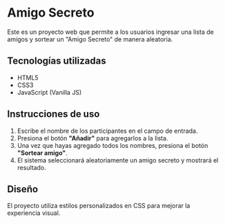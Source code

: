 # Amigo Secreto

Este es un proyecto web que permite a los usuarios ingresar una lista de amigos y sortear un "Amigo Secreto" de manera aleatoria.

## Tecnologías utilizadas
- HTML5
- CSS3
- JavaScript (Vanilla JS)

## Instrucciones de uso
1. Escribe el nombre de los participantes en el campo de entrada.
2. Presiona el botón **"Añadir"** para agregarlos a la lista.
3. Una vez que hayas agregado todos los nombres, presiona el botón **"Sortear amigo"**.
4. El sistema seleccionará aleatoriamente un amigo secreto y mostrará el resultado.

## Diseño
El proyecto utiliza estilos personalizados en CSS para mejorar la experiencia visual.